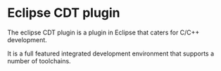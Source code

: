 Eclipse CDT plugin
===
The eclipse CDT plugin is a plugin in Eclipse that caters for C/C++ development.

It is a full featured integrated development environment that supports a number of toolchains.

